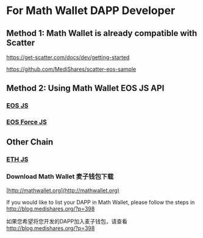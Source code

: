 # For Math Wallet DAPP Developer

## Method 1: Math Wallet is already compatible with Scatter

https://get-scatter.com/docs/dev/getting-started

https://github.com/MediShares/scatter-eos-sample

## Method 2: Using Math Wallet EOS JS API

### [EOS JS](https://github.com/MediShares/mds-eosjs/blob/master/eos/README.md)

### [EOS Force JS](https://github.com/MediShares/mds-eosjs/blob/master/eosforce/README.md)

## Other Chain

### [ETH JS](https://github.com/MediShares/mds-ethjs/blob/master/eth/README.md)


### Download Math Wallet 麦子钱包下载

[http://mathwallet.org](http://mathwallet.org)

If you would like to list your DAPP in Math Wallet, please follow the steps in http://blog.medishares.org/?p=398

如果您希望将您开发的DAPP加入麦子钱包，请查看 http://blog.medishares.org/?p=398